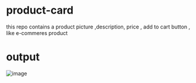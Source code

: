 # product-card
this repo contains a product picture ,description, price , add to cart button , like e-commeres product

# output
![image](https://user-images.githubusercontent.com/105263777/212836407-73d3549c-7b23-46f5-9272-7a0dd0017f89.png)
